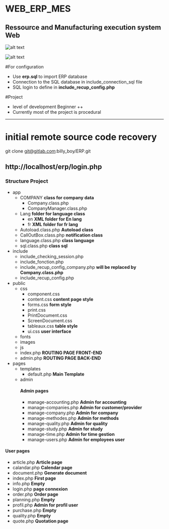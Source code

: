 # WEB_ERP_MES
##  Ressource and Manufacturing execution system  Web

![alt text](https://github.com/billyboy35/WEB_MES/blob/main/MES_VIEW_DEMO.PNG)

![alt text](https://github.com/billyboy35/WEB_MES/blob/main/Workflow.png)

#For configuration
* Use __erp.sql__ to import ERP database  
* Connection to the SQL database in include_connection_sql file
* SQL login to define in __include_recup_config.php__

#Project
* level of development  Beginner ++
* Currently most of the project is procedural

-----------------

# initial remote source code recovery
git clone git@gitlab.com:billy_boy/ERP.git

http://localhost/erp/login.php
-----------------

### Structure Project

* app
  * COMPANY   __class for company data__
    * Company.class.php
    * CompanyManager.class.php
  * Lang __folder for language class__
    * en  __XML folder for En lang__ 
    * fr __XML folder for fr lang__ 
  * Autoload.class.php   __Autoload class__
  * CallOutBox.class.php  __notification class__
  * language.class.php  __class language__
  * sql.class.php  __class sql__
* include  
  * include_checking_session.php
  * include_fonction.php
  * include_recup_config_company.php __will be replaced by Company.class.php__
  * include_recup_config.php
* public
  * css  
    * component.css
    * content.css  __content page style__
    * forms.css   __form style__
    * print.css
    * PrintDocument.css
    * ScreenDocument.css
    * tableaux.css  __table style__
    * ui.css  __user interface__
  * fonts  
  * images
  * js
  * index.php __ROUTING PAGE FRONT-END__
  * admin.php  __ROUTING PAGE BACK-END__
* pages
  * templates
    * default.php __Main Template__
  * admin
    #### Admin pages
    * manage-accounting.php     __Admin for accounting__
    * manage-companies.php   __Admin for customer/provider__
    * manage-company.php       __Admin for company__
    * manage-methodes.php        __Admin for methods__
    * manage-quality.php  __Admin for quality__
    * manage-study.php        __Admin for study__
    * manage-time.php       __Admin for time gestion__
    * manage-users.php        __Admin for employees user__
 #### User pages
  * article.php  __Article page__ 
  * calandar.php    __Calendar page__
  * document.php         __Generate document__
  * index.php         __First page__
  * info.php       __Empty__
  * login.php         __page connexion__
  * order.php          __Order page__
  * planning.php        __Empty__
  * profil.php       __Admin for profil user__
  * purchase.php         __Empty__
  * quality.php        __Empty__
  * quote.php        __Quotation page__


